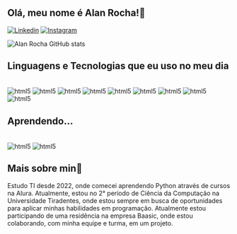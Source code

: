 
## Olá, meu nome é Alan Rocha!👋

[![Linkedin](https://img.shields.io/badge/LinkedIn-0077B5?style=for-the-badge&logo=linkedin&logoColor=white
)](https://www.linkedin.com/in/alan-rocha-barbosa-soares-979929320/)
[![Instagram](https://img.shields.io/badge/Instagram-E4405F?style=for-the-badge&logo=instagram&logoColor=white
)](https://www.instagram.com/alanrocha1504/)

![Alan Rocha GitHub stats](https://github-readme-stats.vercel.app/api?username=AlanRok&show_icons=true&theme=dracula)

## Linguagens e Tecnologias que eu uso no meu dia

<div style='display: inline_block'></br>
    <img align='center' alt='html5' src='https://img.shields.io/badge/HTML5-E34F26?style=for-the-badge&logo=html5&logoColor=white'>
    <img align='center' alt='html5' src='https://img.shields.io/badge/CSS3-1572B6?style=for-the-badge&logo=css3&logoColor=white'>
    <img align='center' alt='html5' src='https://img.shields.io/badge/JavaScript-323330?style=for-the-badge&logo=javascript&logoColor=F7DF1E'>
    <img align='center' alt='html5' src='https://img.shields.io/badge/Python-14354C?style=for-the-badge&logo=python&logoColor=white'>
    <img align='center' alt='html5' src='https://img.shields.io/badge/PostgreSQL-316192?style=for-the-badge&logo=postgresql&logoColor=white'>
    <img align='center' alt='html5' src='https://img.shields.io/badge/Linux-FCC624?style=for-the-badge&logo=linux&logoColor=black'>
    <img align='center' alt='html5' src='https://img.shields.io/badge/Docker-2CA5E0?style=for-the-badge&logo=docker&logoColor=white'>
    <img align='center' alt='html5' src='https://img.shields.io/badge/GIT-E44C30?style=for-the-badge&logo=git&logoColor=white'>
    <img align='center' alt='html5' src='https://img.shields.io/badge/Figma-F24E1E?style=for-the-badge&logo=figma&logoColor=white'>
</div>

## Aprendendo...

<div style='display: inline_block'></br>
    <img align='center' alt='html5' src='https://img.shields.io/badge/React-20232A?style=for-the-badge&logo=react&logoColor=61DAFB'>
    <img align='center' alt='html5' src='https://img.shields.io/badge/Ruby-CC342D?style=for-the-badge&logo=ruby&logoColor=white'>

</div>

## Mais sobre min👀

Estudo TI desde 2022, onde comecei aprendendo Python através de cursos na Alura. Atualmente, estou no 2° período de Ciência da Computação na Universidade Tiradentes, onde estou sempre em busca de oportunidades para aplicar minhas habilidades em programação. Atualmente estou participando de uma residência na empresa Baasic, onde estou colaborando, com minha equipe e turma, em um projeto.
